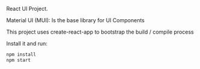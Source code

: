 React UI Project.


Material UI (MUI): Is the base library for UI Components

This project uses create-react-app to bootstrap the build / compile process 

Install it and run:
```sh
npm install
npm start
```
